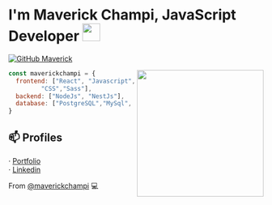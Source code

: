 <h1>I'm Maverick Champi, JavaScript Developer <img src="https://i.ibb.co/RDXyCPK/javascript.png" width="35"></h1>
  
[![GitHub Maverick](https://img.shields.io/github/followers/maverickchampi?label=follow&style=social)](https://github.com/maverickchampi)

<img align="right" src="https://i.ibb.co/rp1tLqR/cat-computer.gif" width="250"/>

```javascript
const maverickchampi = {
  frontend: ["React", "Javascript", "Typescript", "HTML", "Pug", 
         "CSS","Sass"],
  backend: ["NodeJs", "NestJs"],
  database: ["PostgreSQL","MySql", "MongoDB"]
}
```

## 📫 Profiles
· [Portfolio](https://maverickchampi.github.io/portfolio)</br>
· [Linkedin](https://www.linkedin.com/in/maverickchampi)

From [@maverickchampi](https://github.com/maverickchampi) 💻 
